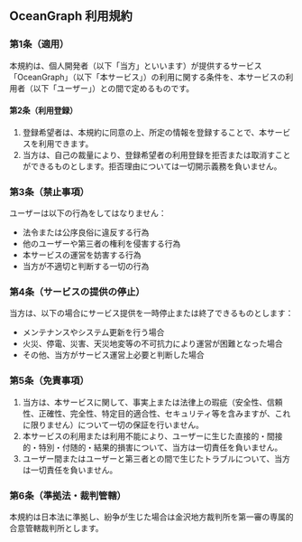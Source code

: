 ## OceanGraph 利用規約

### 第1条（適用）

本規約は、個人開発者（以下「当方」といいます）が提供するサービス「OceanGraph」（以下「本サービス」）の利用に関する条件を、本サービスの利用者（以下「ユーザー」）との間で定めるものです。

#### 第2条（利用登録）

1. 登録希望者は、本規約に同意の上、所定の情報を登録することで、本サービスを利用できます。
2. 当方は、自己の裁量により、登録希望者の利用登録を拒否または取消すことができるものとします。拒否理由については一切開示義務を負いません。

### 第3条（禁止事項）

ユーザーは以下の行為をしてはなりません：

- 法令または公序良俗に違反する行為
- 他のユーザーや第三者の権利を侵害する行為
- 本サービスの運営を妨害する行為
- 当方が不適切と判断する一切の行為

### 第4条（サービスの提供の停止）

当方は、以下の場合にサービス提供を一時停止または終了できるものとします：

- メンテナンスやシステム更新を行う場合
- 火災、停電、災害、天災地変等の不可抗力により運営が困難となった場合
- その他、当方がサービス運営上必要と判断した場合

### 第5条（免責事項）

1. 当方は、本サービスに関して、事実上または法律上の瑕疵（安全性、信頼性、正確性、完全性、特定目的適合性、セキュリティ等を含みますが、これに限りません）について一切の保証を行いません。
2. 本サービスの利用または利用不能により、ユーザーに生じた直接的・間接的・特別・付随的・結果的損害について、当方は一切責任を負いません。
3. ユーザー間またはユーザーと第三者との間で生じたトラブルについて、当方は一切責任を負いません。

### 第6条（準拠法・裁判管轄）

本規約は日本法に準拠し、紛争が生じた場合は金沢地方裁判所を第一審の専属的合意管轄裁判所とします。
